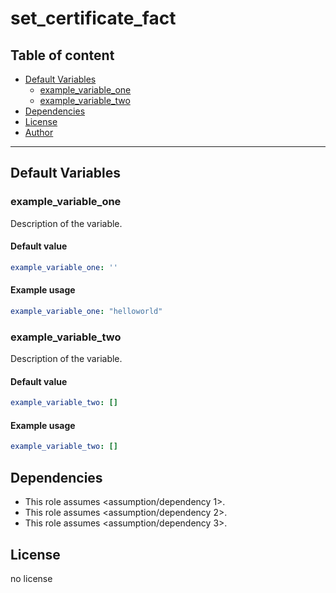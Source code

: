 # set_certificate_fact

## Table of content

* [Default Variables](#default-variables)
  * [example_variable_one](#example_variable_one)
  * [example_variable_two](#example_variable_two)
* [Dependencies](#dependencies)
* [License](#license)
* [Author](#author)

---

## Default Variables

### example_variable_one

Description of the variable.

#### Default value

```YAML
example_variable_one: ''
```

#### Example usage

```YAML
example_variable_one: "helloworld"
```

### example_variable_two

Description of the variable.

#### Default value

```YAML
example_variable_two: []
```

#### Example usage

```YAML
example_variable_two: []
```

## Dependencies

* This role assumes <assumption/dependency 1>.
* This role assumes <assumption/dependency 2>.
* This role assumes <assumption/dependency 3>.

## License

no license
